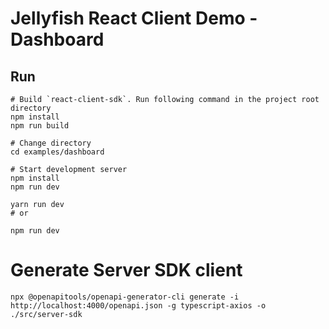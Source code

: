# Jellyfish React Client Demo - Dashboard

## Run

```shell
# Build `react-client-sdk`. Run following command in the project root directory
npm install
npm run build

# Change directory
cd examples/dashboard

# Start development server
npm install
npm run dev
```

```shell
yarn run dev
# or

npm run dev
```

# Generate Server SDK client

```shell
npx @openapitools/openapi-generator-cli generate -i http://localhost:4000/openapi.json -g typescript-axios -o ./src/server-sdk
```
